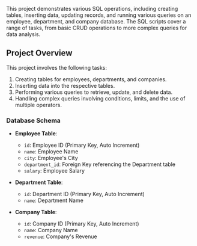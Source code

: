 This project demonstrates various SQL operations, including creating tables, inserting data, updating records, and running various queries on an employee, department, and company database. 
The SQL scripts cover a range of tasks, from basic CRUD operations to more complex queries for data analysis.

## Project Overview

This project involves the following tasks:
1. Creating tables for employees, departments, and companies.
2. Inserting data into the respective tables.
3. Performing various queries to retrieve, update, and delete data.
4. Handling complex queries involving conditions, limits, and the use of multiple operators.

### Database Schema

- **Employee Table**:
  - `id`: Employee ID (Primary Key, Auto Increment)
  - `name`: Employee Name
  - `city`: Employee's City
  - `department_id`: Foreign Key referencing the Department table
  - `salary`: Employee Salary
  
- **Department Table**:
  - `id`: Department ID (Primary Key, Auto Increment)
  - `name`: Department Name
  
- **Company Table**:
  - `id`: Company ID (Primary Key, Auto Increment)
  - `name`: Company Name
  - `revenue`: Company's Revenue
